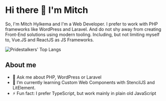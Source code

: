 # Hi there 👋 I'm Mitch 

So, I'm Mitch Hylkema and I'm a Web Developer. I prefer to work with PHP frameworks like WordPress and Laravel. And do not shy away from creating Front-End solutions using modern tooling. Including, but not limiting myself to, Vue.JS and ReactJS as JS Frameworks.

![Pridestalkers' Top Langs](https://github-readme-stats.vercel.app/api/top-langs/?username=pridestalker&layout=compact)

## About me

- 💬 Ask me about PHP, WordPress or Laravel
- 🌱 I’m currently learning Custom Web Components with StencilJS and LitElement.
- ⚡ Fun fact: I prefer TypeScript, but work mainly in plain old JavaScript

<!-- ![Pridestalkers' github stats](https://github-readme-stats.vercel.app/api?username=pridestalker&theme=vue&count_private=true&hide=contribs)

**Pridestalker/Pridestalker** is a ✨ _special_ ✨ repository because its `README.md` (this file) appears on your GitHub profile.

Here are some ideas to get you started:

- 🔭 I’m currently working on ...
- 🌱 I’m currently learning ...
- 👯 I’m looking to collaborate on ...
- 🤔 I’m looking for help with ...
- 💬 Ask me about ...
- 📫 How to reach me: ...
- 😄 Pronouns: ...
- ⚡ Fun fact: ...
-->
